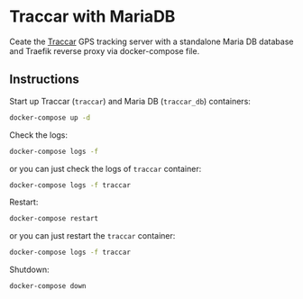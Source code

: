 # Traccar with MariaDB

Ceate the [Traccar](https://www.traccar.org/) GPS tracking server with a standalone Maria DB database and Traefik reverse proxy via docker-compose file.



## Instructions

Start up Traccar (`traccar`) and Maria DB (`traccar_db`) containers:

```bash
docker-compose up -d
```


Check the logs:
```bash
docker-compose logs -f
```

or you can just check the logs of `traccar` container:

```bash
docker-compose logs -f traccar
```


Restart:

```bash
docker-compose restart
```
or you can just restart the `traccar` container:

```bash
docker-compose logs -f traccar
```


Shutdown:

```bash
docker-compose down
```
